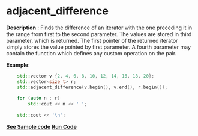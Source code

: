 # adjacent_difference

**Description** : Finds the difference of an iterator with the one preceding it in the range from first to the second parameter. The values are stored in third parameter, which is returned. The first pointer of the returned iterator simply stores the value pointed by first parameter. A fourth parameter may contain the function which defines any custom operation on the pair.

**Example**:
```cpp
    std::vector v {2, 4, 6, 8, 10, 12, 14, 16, 18, 20};
	std::vector<size_t> r;
    std::adjacent_difference(v.begin(), v.end(), r.begin());
 
    for (auto n : r)
        std::cout << n << ' ';
 
    std::cout << '\n';

```
**[See Sample code](../snippets/algorithm/adjacent_difference.cpp)**
**[Run Code](https://rextester.com/MUMXYS97563)**
